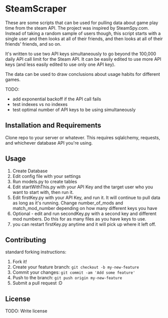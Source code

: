 # SteamScraper

These are some scripts that can be used for pulling data about game play time from the steam API. The project was inspired by SteamSpy.com. Instead of taking a random sample of users though, this script starts with a single user and then looks at all of their friends, and then looks at all of their friends' friends, and so on. 

It's written to use two API keys simultaneously to go beyond the 100,000 daily API call limit for the Steam API. It can be easily edited to use more API keys (and less easily edited to use only one API key).

The data can be used to draw conclusions about usage habits for different games.

TODO:
* add exponential backoff if the API call fails
* test indexes vs no indexes
* test optimal number of API keys to be using simultaneously

## Installation and Requirements

Clone repo to your server or whatever. This requires sqlalchemy, requests, and whichever database API you're using.

## Usage

1. Create Database
2. Edit config file with your settings
3. Run models.py to create tables
4. Edit startWithThis.py with your API Key and the target user who you want to start with, then run it.
5. Edit firstKey.py with your API Key, and run it. It will continue to pull data as long as it's running. Change number\_of\_mods and match\_mod\_number depending on how many different keys you have
6. Optional - edit and run secondKey.py with a second key and different mod numbers. Do this for as many files as you have keys to use. 
7. you can restart firstKey.py anytime and it will pick up where it left off. 


## Contributing

standard forking instructions:

1. Fork it!
2. Create your feature branch: `git checkout -b my-new-feature`
3. Commit your changes: `git commit -am 'Add some feature'`
4. Push to the branch: `git push origin my-new-feature`
5. Submit a pull request :D


## License

TODO: Write license